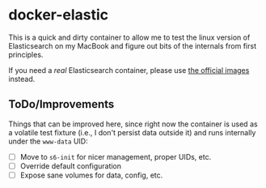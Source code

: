 # docker-elastic

This is a quick and dirty container to allow me to test the linux version of Elasticsearch on my MacBook and figure out bits of the internals from first principles.

If you need a _real_ Elasticsearch container, please use [the official images](https://www.docker.elastic.co/) instead.

## ToDo/Improvements

Things that can be improved here, since right now the container is used as a volatile test fixture (i.e., I don't persist data outside it) and runs internally under the `www-data` UID:

* [ ] Move to `s6-init` for nicer management, proper UIDs, etc.
* [ ] Override default configuration
* [ ] Expose sane volumes for data, config, etc.
